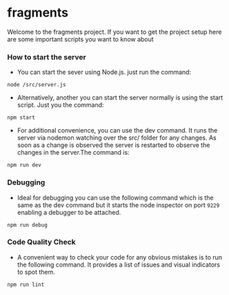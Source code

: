 # fragments
Welcome to the fragments project. If you want to get the project setup here are some important scripts you want to know about

### How to start the server
- You can start the sever using Node.js. just run the command:
```
node /src/server.js
```

- Alternatively, another you can start the server normally is using the start script. Just you the command:
```
npm start
```

- For additional convenience, you can use the dev command. It runs the server via nodemon watching over the src/ folder for any changes. As soon as a change is observed the server is restarted to observe the changes in the server.The command is:
```
npm run dev
```

### Debugging
- Ideal for debugging you can use the following command which is the same as the dev command but it starts the node inspector on port `9229` enabling a debugger to be attached.
```
npm run debug
``` 

### Code Quality Check
- A convenient way to check your code for any obvious mistakes is to run the following command. It provides a list of issues and visual indicators to spot them.
```
npm run lint
```
